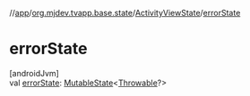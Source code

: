//[app](../../../index.md)/[org.mjdev.tvapp.base.state](../index.md)/[ActivityViewState](index.md)/[errorState](error-state.md)

# errorState

[androidJvm]\
val [errorState](error-state.md): [MutableState](https://developer.android.com/reference/kotlin/androidx/compose/runtime/MutableState.html)&lt;[Throwable](https://kotlinlang.org/api/latest/jvm/stdlib/kotlin/-throwable/index.html)?&gt;
